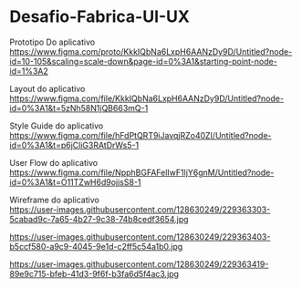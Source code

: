 # Desafio-Fabrica-UI-UX

Prototipo Do aplicativo<br>
https://www.figma.com/proto/KkkIQbNa6LxpH6AANzDy9D/Untitled?node-id=10-105&scaling=scale-down&page-id=0%3A1&starting-point-node-id=1%3A2

Layout do aplicativo<br>
https://www.figma.com/file/KkkIQbNa6LxpH6AANzDy9D/Untitled?node-id=0%3A1&t=5zNh58N1jQB663mQ-1

Style Guide do aplicativo<br>
https://www.figma.com/file/hFdPtQRT9iJavqjRZo40ZI/Untitled?node-id=0%3A1&t=p6jCliG3RAtDrWs5-1

User Flow do aplicativo<br>
https://www.figma.com/file/NpphBGFAFelIwF1ljY6gnM/Untitled?node-id=0%3A1&t=O11TZwH6d9ojjsS8-1

Wireframe do aplicativo<br>
https://user-images.githubusercontent.com/128630249/229363303-5cabad9c-7a65-4b27-9c38-74b8cedf3654.jpg

https://user-images.githubusercontent.com/128630249/229363403-b5ccf580-a9c9-4045-9e1d-c2ff5c54a1b0.jpg

https://user-images.githubusercontent.com/128630249/229363419-89e9c715-bfeb-41d3-9f6f-b3fa6d5f4ac3.jpg

